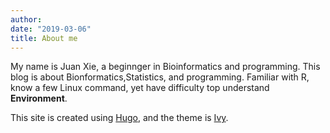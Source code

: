 ```yaml
---
author: 
date: "2019-03-06"
title: About me
---
```


My name is Juan Xie, a beginnger in Bioinformatics and programming. This blog is about Bionformatics,Statistics, and programming. Familiar with R, know a few Linux command, yet have difficulty top understand **Environment**.


This site is created using [Hugo](https://gohugo.io/), and the theme is [Ivy](https://github.com/dmulholland/ivy).